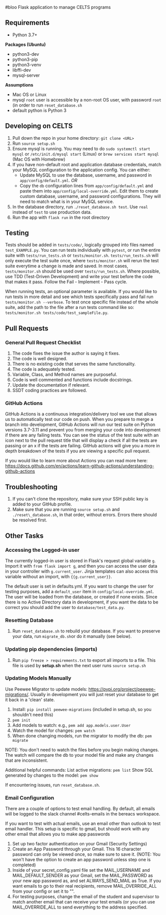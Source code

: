 #bloo Flask application to manage CELTS programs

## Requirements
 * Python 3.7+

**Packages (Ubuntu)**
 * python3-dev
 * python3-pip
 * python3-venv
 * libffi-dev
 * mysql-server


**Assumptions**
 * Mac OS or Linux
 * mysql ```root``` user is accessible by a non-root OS user, with password ```root``` (in order to run ```reset_database.sh```
 * default python is Python 3

## Developing on CELTS
1. Pull down the repo in your home directory: ```git clone <URL>```
2. Run ```source setup.sh```
3. Ensure mysql is running. You may need to do ```sudo systemctl start mysql``` or ```/etc/init.d/mysql start``` (Linux) or ```brew services start mysql``` (Mac OS with Homebrew)
4. If you have non-default root and application database credentials, match your MySQL configuration to the application config. You can either:
    - Update MySQL to use the database, username, and password in ```app/config/default.yml```. *OR*
    - Copy the ```db``` configuration lines from ```app/config/default.yml``` and paste them into ```app/config/local-override.yml```. Edit them to create custom database, username, and password configurations. They will need to match what is in your MySQL service.  
5. In the database directory, run ```./reset_database.sh test```. Use ```real``` instead of ```test``` to use production data.
6. Run the app with ```flask run``` in the root directory

## Testing
Tests should be added in `tests/code/`, logically grouped into files named `test_EXAMPLE.py`. You can run tests individually with `pytest`, or run the entire suite with `tests/run_tests.sh` or `tests/monitor.sh`. `tests/run_tests.sh` will only execute the test suite once, where `tests/monitor.sh` will rerun the test suite everytime a change is made and saved. In most cases, `tests/monitor.sh` should be used over `tests/run_tests.sh`. Where possible, use TDD (Test-Driven Development) and write your test before the code that makes it pass. Follow the Fail - Implement - Pass cycle.

When running tests, an optional parameter is available. If you would like to run tests in more detail and see which tests specifically pass and fail run `tests/monitor.sh --verbose`. To test once specific file instead of the whole suite, add the path to the file after a run tests command like so: `tests/monitor.sh tests/code/test_sampleFile.py`. 

## Pull Requests

### General Pull Request Checklist
1. The code fixes the issue the author is saying it fixes. 
2. The code is well designed.
3. There is no existing code that serves the same functionality. 
4. The code is adequately tested. 
5. Variable, Class, and Method names are purposeful.
6. Code is well commented and functions include docstrings.
7. Update the documentation if relevant.
8. SSDT coding practices are followed. 

### GitHub Actions
GitHub Actions is a continuous integration/delivery tool we use that allows us to automatically test our code on push. When you prepare to merge a branch into development, GitHub Actions will run our test suite on Python versions 3.7-3.11 and prevent you from merging your code into development if there are any failing tests. You can see the status of the test suite with an icon next to the pull request title that will display a check if all the tests are passing or an x if the tests are failing. GitHub actions will give you a more in depth breakdown of the tests if you are viewing a specific pull request.

If you would like to learn more about Actions you can read more here: https://docs.github.com/en/actions/learn-github-actions/understanding-github-actions

## Troubleshooting
1. If you can't clone the repository, make sure your SSH public key is added to your GitHub profile.
2. Make sure that you are running `source setup.sh` and `./reset\_database.sh`, in that order, without errors. Errors there should be resolved first.

## Other Tasks

### Accessing the Logged-in user
The currently logged-in user is stored in Flask's request global variable `g`. Import it with `from flask import g`, and then you can access the user data in your controller with `g.current_user`. Jinja templates can also access this variable without an import, with `{{g.current_user}}`.

The default user is set in defaults.yml. If you want to change the user for testing purposes, add a `default_user` item in `config/local-override.yml`. The user will be loaded from the database, or created if none exists. Since there is no Active Directory data in development, if you want the data to be correct you should add the user to `database/test_data.py`.

### Resetting Database
1. Run ```reset_database.sh``` to rebuild your database. If you want to preserve your data, run ```migrate_db.sh```or do it manually (see below).

### Updating pip dependencies (imports)
1. Run ```pip freeze > requirements.txt``` to export all imports to a file. This file is used by **setup.sh** when the next user runs ```source setup.sh```

### Updating Models Manually
Use Peewee Migrator to update models: https://pypi.org/project/peewee-migrations/. Usually in development you will just reset your database to get it back in a 'clean' state.

1. Install: ```pip install peewee-migrations``` (included in setup.sh, so you shouldn't need this)
2. ```pem init```
3. Add models to watch: e.g., ```pem add app.models.user.User```
4. Watch the model for changes: ```pem watch```
5. When done changing models, run the migrator to modify the db: ```pem migrate```

NOTE: You don't need to watch the files before you begin making changes.
The watch will compare the db to your model file and make any changes that are inconsistent.

Additional helpful commands:
List active migrations: ```pem list```
Show SQL generated by changes to the model: ```pem show```

If encountering issues, run ```reset_database.sh```.

### Email Configuration
There are a couple of options to test email handling. By default, all emails will be logged to the slack channel #celts-emails in the bereacs workspace.

If you want to test with actual emails, use an email other than outlook to test email handler. This setup is specific to gmail, but should work with any other email that allows you to make app passwords

1. Set up two factor authentication on your Gmail (Security Settings)
2. Create an App Password through your Gmail. This 16 character password can only be viewed once, so make sure to save it. (NOTE: You won't have the option to create an app password unless step one is completed)
3. Inside of your secret_config.yaml file set the MAIL_USERNAME and MAIL_DEFAULT_SENDER as your Gmail, set the MAIL_PASSWORD as your new app password as, and set ALWAYS_SEND_MAIL as True. If you want emails to go to their real recipients, remove MAIL_OVERRIDE_ALL from your config or set it to "".
4. For testing purposes, change the email of the student and supervisor to match another email that can receive your test emails (or you can use MAIL_OVERRIDE_ALL to send everything to the address specified.
